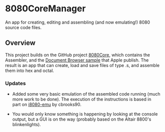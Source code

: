 # 8080CoreManager

An app for creating, editing and assembling (and now emulating!) 8080 source code files.

## Overview

This project builds on the GitHub project [8080Core](https://github.com/GrantMeStrength/core8080), which contains the Assembler, and the [Document Browser sample](https://developer.apple.com/documentation/uikit/view_controllers/building_a_document_browser-based_app) that Apple publish. The result is an app that can create, load and save files of type .s, and assemble them into hex and octal.


### Updates

* Added some very basic emulation of the assembled code running (much more work to be done). The execution of the instructions is based in part on [i8080-emu](https://github.com/cbrooks90/i8080-emu) by cbrooks90.

* You would only know something is happening by looking at the console output, but a GUI is on the way (probably based on the Altair 8800's blinkenlights).

